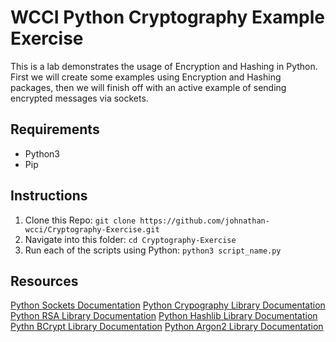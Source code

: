# WCCI Python Cryptography Example Exercise

This is a lab demonstrates the usage of Encryption and Hashing in Python. First we will create some examples using Encryption and Hashing packages, then we will finish off with an active example of sending encrypted messages via sockets.

## Requirements

- Python3
- Pip

## Instructions

1. Clone this Repo: `git clone https://github.com/johnathan-wcci/Cryptography-Exercise.git`
2. Navigate into this folder: `cd Cryptography-Exercise`
3. Run each of the scripts using Python: `python3 script_name.py`


## Resources

[Python Sockets Documentation](https://docs.python.org/3/library/socket.html)
[Python Crypography Library Documentation](https://cryptography.io/en/latest/)
[Python RSA Library Documentation](https://stuvel.eu/python-rsa-doc/)
[Python Hashlib Library Documentation](https://docs.python.org/3/library/hashlib.html)
[Pythn BCrypt Library Documentation](https://github.com/pyca/bcrypt/)
[Python Argon2 Library Documentation](https://github.com/p-h-c/phc-winner-argon2)